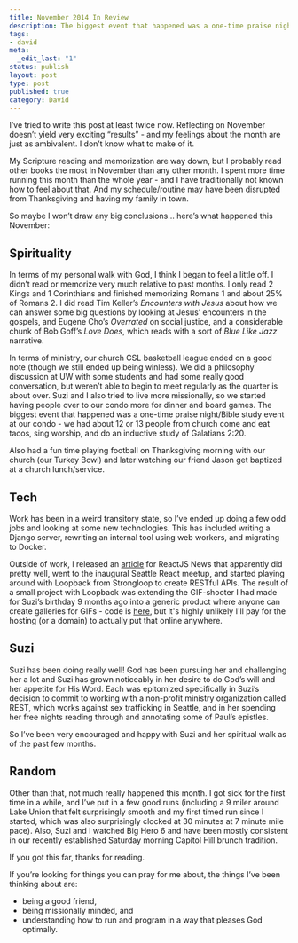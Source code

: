 ```yaml
---
title: November 2014 In Review
description: The biggest event that happened was a one-time praise night/Bible study event at our condo - we had about 12 or 13 people from church come and eat tacos, sing worship, and do an inductive study of Galatians 2:20.
tags:
- david
meta:
  _edit_last: "1"
status: publish
layout: post
type: post
published: true
category: David
---
```


I’ve tried to write this post at least twice now. Reflecting on November doesn’t yield very exciting “results” - and my feelings about the month are just as ambivalent. I don’t know what to make of it.

My Scripture reading and memorization are way down, but I probably read other books the most in November than any other month. I spent more time running this month than the whole year - and I have traditionally not known how to feel about that. And my schedule/routine may have been disrupted from Thanksgiving and having my family in town.

So maybe I won’t draw any big conclusions... here’s what happened this November:

## Spirituality

In terms of my personal walk with God, I think I began to feel a little off. I didn’t read or memorize very much relative to past months. I only read 2 Kings and 1 Corinthians and finished memorizing Romans 1 and about 25% of Romans 2. I did read Tim Keller’s *Encounters with Jesus* about how we can answer some big questions by looking at Jesus’ encounters in the gospels, and Eugene Cho’s *Overrated* on social justice, and a considerable chunk of Bob Goff’s *Love Does*, which reads with a sort of *Blue Like Jazz* narrative.

In terms of ministry, our church CSL basketball league ended on a good note (though we still ended up being winless). We did a philosophy discussion at UW with some students and had some really good conversation, but weren’t able to begin to meet regularly as the quarter is about over. Suzi and I also tried to live more missionally, so we started having people over to our condo more for dinner and board games. The biggest event that happened was a one-time praise night/Bible study event at our condo - we had about 12 or 13 people from church come and eat tacos, sing worship, and do an inductive study of Galatians 2:20.

Also had a fun time playing football on Thanksgiving morning with our church (our Turkey Bowl) and later watching our friend Jason get baptized at a church lunch/service.

## Tech

Work has been in a weird transitory state, so I’ve ended up doing a few odd jobs and looking at some new technologies. This has included writing a Django server, rewriting an internal tool using web workers, and migrating to Docker.

Outside of work, I released an [article](https://reactjsnews.com/the-state-of-flux/) for ReactJS News that apparently did pretty well, went to the inaugural Seattle React meetup, and started playing around with Loopback from Strongloop to create RESTful APIs. The result of a small project with Loopback was extending the GIF-shooter I had made for Suzi’s birthday 9 months ago into a generic product where anyone can create galleries for GIFs - code is [here](https://github.com/davidchang/gif-gallery), but it's highly unlikely I'll pay for the hosting (or a domain) to actually put that online anywhere.

## Suzi

Suzi has been doing really well! God has been pursuing her and challenging her a lot and Suzi has grown noticeably in her desire to do God’s will and her appetite for His Word. Each was epitomized specifically in Suzi’s decision to commit to working with a non-profit ministry organization called REST, which works against sex trafficking in Seattle, and in her spending her free nights reading through and annotating some of Paul’s epistles.

So I’ve been very encouraged and happy with Suzi and her spiritual walk as of the past few months.

## Random

Other than that, not much really happened this month. I got sick for the first time in a while, and I’ve put in a few good runs (including a 9 miler around Lake Union that felt surprisingly smooth and my first timed run since I started, which was also surprisingly clocked at 30 minutes at 7 minute mile pace). Also, Suzi and I watched Big Hero 6 and have been mostly consistent in our recently established Saturday morning Capitol Hill brunch tradition.

If you got this far, thanks for reading.

If you’re looking for things you can pray for me about, the things I’ve been thinking about are:

- being a good friend,
- being missionally minded, and
- understanding how to run and program in a way that pleases God optimally.